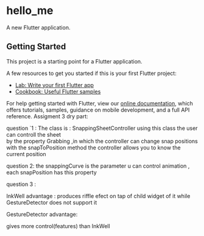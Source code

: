 # hello_me

A new Flutter application.

## Getting Started

This project is a starting point for a Flutter application.

A few resources to get you started if this is your first Flutter project:

- [Lab: Write your first Flutter app](https://flutter.dev/docs/get-started/codelab)
- [Cookbook: Useful Flutter samples](https://flutter.dev/docs/cookbook)

For help getting started with Flutter, view our
[online documentation](https://flutter.dev/docs), which offers tutorials,
samples, guidance on mobile development, and a full API reference.
Assigment 3 dry part: 

question `1 : 
The class is :  SnappingSheetController  using this class the user can controll   the sheet  
by the property Grabbing  ,in which the controller can change  snap positions with the snapToPosition method
the controller allows you to know the current position 


question 2: 
 the snappingCurve  is the parameter  u can control animation ,  each snapPosition has this property 
 
 
 question 3 : 
 
 InkWell  advantage  : 
 produces riffle efect on tap of child widget  of it  while GestureDetector does not support it
 
 
GestureDetector advantage:

gives more control(features) than InkWell 


